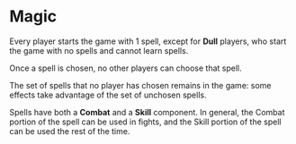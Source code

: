 # Magic

Every player starts the game with 1 spell, except for **Dull** players,
who start the game with no spells and cannot learn spells.

Once a spell is chosen, no other players can choose that spell.

The set of spells that no player has chosen remains in the game: some effects take advantage of the set of unchosen spells.

Spells have both a **Combat** and a **Skill** component. In general, the Combat portion of the spell can be used in fights, and the Skill portion of the spell can be used the rest of the time.

